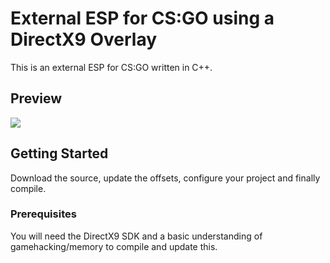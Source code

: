 # External ESP for CS:GO using a DirectX9 Overlay

This is an external ESP for CS:GO written in C++.

## Preview

![](https://i.imgur.com/4Vo5dem.png)

## Getting Started

Download the source, update the offsets, configure your project and finally compile.

### Prerequisites

You will need the DirectX9 SDK and a basic understanding of gamehacking/memory to compile and update this.
